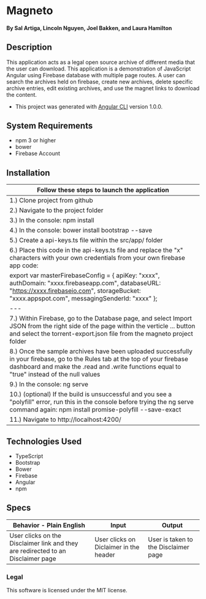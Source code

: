 # Magneto

#### By Sal Artiga, Lincoln Nguyen, Joel Bakken, and Laura Hamilton

## Description

This application acts as a legal open source archive of different media that the user can download. This application is a demonstration of JavaScript Angular using Firebase database with multiple page routes. A user can search the archives held on firebase, create new archives, delete specific archive entries, edit existing archives, and use the magnet links to download the content. 

* This project was generated with [Angular CLI](https://github.com/angular/angular-cli) version 1.0.0.

## System Requirements

* npm 3 or higher
* bower
* Firebase Account

## Installation
|Follow these steps to launch the application|
|---|
|1.) Clone project from github|
|2.) Navigate to the project folder|
|3.) In the console: npm install|
|4.) In the console: bower install bootstrap --save|
|5.) Create a api-keys.ts file within the src/app/ folder|
|6.) Place this code in the api-keys.ts file and replace the "x" characters with your own credentials from your own firebase app code:
 export var masterFirebaseConfig = { apiKey: "xxxx", authDomain: "xxxx.firebaseapp.com", databaseURL: "https://xxxx.firebaseio.com", storageBucket: "xxxx.appspot.com", messagingSenderId: "xxxx" };|
|---|
|7.) Within Firebase, go to the Database page, and select Import JSON from the right side of the page within the verticle ... button and select the torrent-export.json file from the magneto project folder|
|8.) Once the sample archives have been uploaded successfully in your firebase, go to the Rules tab at the top of your firebase dashboard and make the .read and .write functions equal to "true" instead of the null values|
|9.) In the console: ng serve|
|10.) (optional) If the build is unsuccessful and you see a "polyfill" error, run this in the console before trying the ng serve command again: npm install promise-polyfill --save-exact|
|11.) Navigate to http://localhost:4200/|

## Technologies Used

* TypeScript
* Bootstrap
* Bower
* Firebase
* Angular
* npm

## Specs

|Behavior - Plain English|Input|Output|
|---|---|---|
|User clicks on the Disclaimer link and they are redirected to an Disclaimer page|User clicks on Diclaimer in the header|User is taken to the Disclaimer page|

### Legal

This software is licensed under the MIT license.
